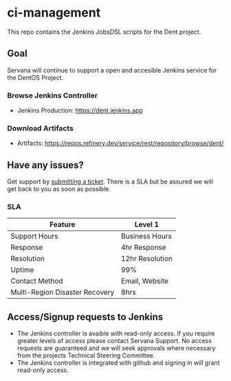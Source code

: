 # ci-management

This repo contains the Jenkins JobsDSL scripts for the Dent project. 

## Goal

Servana will continue to support a open and accesible Jenkins service for the DentOS Project.

### Browse Jenkins Controller

- Jenkins Production: https://dent.jenkins.app

### Download Artifacts

- Artifacts: https://repos.refinery.dev/service/rest/repository/browse/dent/

## Have any issues?

Get support by [submitting a ticket](https://support.servanamanaged.com/support/tickets/new?ticket_form=request_support). There is a SLA but be assured we will get back to you as soon as possible.

### SLA

| **Feature**                    | **Level 1**     |
|--------------------------------|-----------------|
| Support Hours                  | Business Hours  |
| Response                       | 4hr Response    |
| Resolution                     | 12hr Resolution |
| Uptime                         | 99%             |
| Contact Method                 | Email, Website  |
| Multi-Region Disaster Recovery | 8hrs            |


## Access/Signup requests to Jenkins

- The Jenkins controller is avaible with read-only access. If you require greater levels of access please contact Servana Support. No access requests are guaranteed and we will seek approvals where necessary from the projects Technical Steering Committee.
- The Jenkins controller is integrated with github and signing in will grant read-only access.
